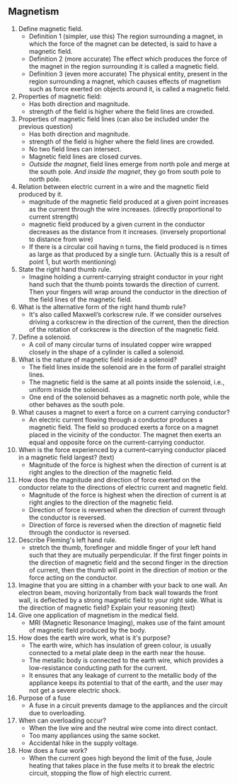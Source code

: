 ## Magnetism

1. Define magnetic field.
	- Definition 1 (simpler, use this) The region surrounding a magnet, in which the force of the magnet can be detected, is said to have a magnetic field.
	- Definition 2 (more accurate) The effect which produces the force of the magnet in the region surrounding it is called a magnetic field.
	- Definition 3 (even more accurate) The physical entity, present in the region surrounding a magnet, which causes effects of magnetism such as force exerted on objects around it, is called a magnetic field.
2. Properties of magnetic field:
	- Has both direction and magnitude.
	- strength of the field is higher where the field lines are crowded.
3. Properties of magnetic field lines (can also be included under the previous question)
	- Has both direction and magnitude.
	- strength of the field is higher where the field lines are crowded.
	- No two field lines can intersect. 
	- Magnetic field lines are closed curves.
	- *Outside the magnet*, field lines emerge from north pole and merge at the south pole. *And inside the magnet*, they go from south pole to north pole.
4. Relation between electric current in a wire and the magnetic field produced by it.
	- magnitude of the magnetic field produced at a given point increases as the current through the wire increases. (directly proportional to current strength)
	- magnetic field produced by a given current in the conductor decreases as the distance from it increases. (inversely proportional to distance from wire)
	- If there is a circular coil having n turns, the field produced is n times as large as that produced by a single turn. (Actually this is a result of point 1, but worth mentioning)
5. State the right hand thumb rule.
	- Imagine holding a current-carrying straight conductor in your right hand such that the thumb points towards the direction of current. Then your fingers will wrap around the conductor in the direction of the field lines of the magnetic field.
6. What is the alternative form of the right hand thumb rule?
	- It's also called Maxwell’s corkscrew rule. If we consider ourselves driving a corkscrew in the direction of the current, then the direction of the rotation of corkscrew is the direction of the magnetic field.
7. Define a solenoid.
	- A coil of many circular turns of insulated copper wire wrapped closely in the shape of a cylinder is called a solenoid.
8. What is the nature of magnetic field inside a solenoid?
	- The field lines inside the solenoid are in the form of parallel straight lines. 
	- The magnetic field is the same at all points inside the solenoid, i.e., uniform inside the solenoid.
	- One end of the solenoid behaves as a magnetic north pole, while the other behaves as the south pole.
9. What causes a magnet to exert a force on a current carrying conductor?
	- An electric current flowing through a conductor produces a magnetic field. The field so produced exerts a force on a magnet placed in the vicinity of the conductor. The magnet then exerts an equal and opposite force on the current-carrying conductor.
10. When is the force experienced by a current–carrying conductor placed in a magnetic field largest? (text)
	- Magnitude of the force is highest when the direction of current is at right angles to the direction of the magnetic field.
11. How does the magnitude and direction of force exerted on the conductor relate to the directions of electric current and magnetic field.
	- Magnitude of the force is highest when the direction of current is at right angles to the direction of the magnetic field.
	- Direction of force is reversed when the direction of current through the conductor is reversed.
	- Direction of force is reversed when the direction of magnetic field through the conductor is reversed.
12. Describe Fleming's left hand rule.
	- stretch the thumb, forefinger and middle finger of your left hand such that they are mutually perpendicular. If the first finger points in the direction of magnetic field and the second finger in the direction of current, then the thumb will point in the direction of motion or the force acting on the conductor.
13. Imagine that you are sitting in a chamber with your back to one wall. An electron beam, moving horizontally from back wall towards the front wall, is deflected by a strong magnetic field to your right side. What is the direction of magnetic field? Explain your reasoning (text)
14. Give one application of magnetism in the medical field.
	- MRI (Magnetic Resonance Imaging), makes use of the faint amount of magnetic field produced by the body.
15. How does the earth wire work, what is it's purpose?
	- The earth wire, which has insulation of green colour, is usually connected to a metal plate deep in the earth near the house. 
	- The metallic body is connected to the earth wire, which provides a low-resistance conducting path for the current. 
	- It ensures that any leakage of current to the metallic body of the appliance keeps its potential to that of the earth, and the user may not get a severe electric shock.
16. Purpose of a fuse
	- A fuse in a circuit prevents damage to the appliances and the circuit due to overloading. 
17. When can overloading occur?
	- When the live wire and the neutral wire come into direct contact.
	- Too many appliances using the same socket.
	- Accidental hike in the supply voltage.
18. How does a fuse work?
	- When the current goes high beyond the limit of the fuse, Joule heating that takes place in the fuse melts it to break the electric circuit, stopping the flow of high electric current.
